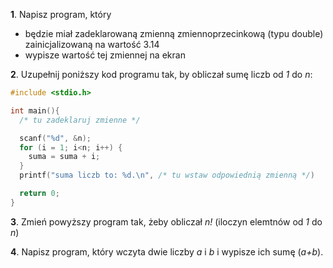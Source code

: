 **1**. Napisz program, który
  - będzie miał zadeklarowaną zmienną zmiennoprzecinkową (typu double) zainicjalizowaną na wartość 3.14
  - wypisze wartość tej zmiennej na ekran

**2**. Uzupełnij poniższy kod programu tak, by obliczał sumę liczb od *1* do *n*:

```c
#include <stdio.h>

int main(){
  /* tu zadeklaruj zmienne */

  scanf("%d", &n);
  for (i = 1; i<n; i++) {
    suma = suma + i;
  }
  printf("suma liczb to: %d.\n", /* tu wstaw odpowiednią zmienną */)

  return 0;
}

```

**3**. Zmień powyższy program tak, żeby obliczał *n!* (iloczyn elemtnów od *1* do *n*)

**4**. Napisz program, który wczyta dwie liczby *a* i *b* i wypisze ich sumę (*a+b*).

